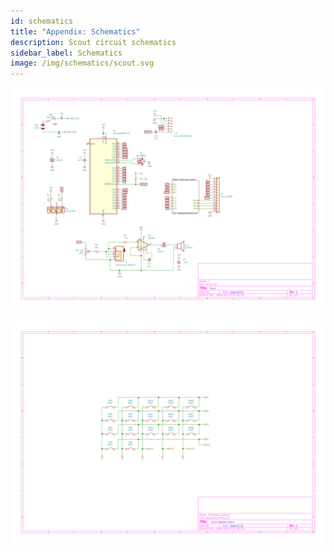 ```yaml
---
id: schematics
title: "Appendix: Schematics"
description: Scout circuit schematics
sidebar_label: Schematics
image: /img/schematics/scout.svg
---
```


[![Scout schematic](/img/schematics/scout.svg)](/img/schematics/scout.svg)

[![Scout keyboard_matrix schematic](/img/schematics/keyboard_matrix-keyboard_matrix.svg)](/img/schematics/keyboard_matrix-keyboard_matrix.svg)
